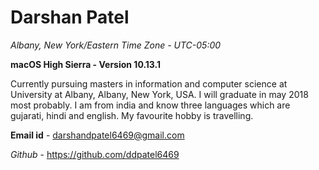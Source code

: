 # Darshan Patel
*Albany, New York/Eastern Time Zone - UTC-05:00*  
  
**macOS High Sierra - Version 10.13.1**  
  
Currently pursuing masters in information and computer science at University at Albany, Albany, New York, USA. I will graduate  in may 2018 most probably. I am from india and know three languages which are gujarati, hindi and english. My favourite hobby is travelling.  

**Email id** - darshandpatel6469@gmail.com  
  
*Github* - https://github.com/ddpatel6469

